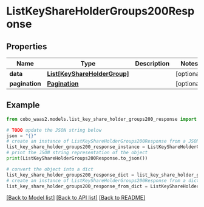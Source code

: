 # ListKeyShareHolderGroups200Response


## Properties

Name | Type | Description | Notes
------------ | ------------- | ------------- | -------------
**data** | [**List[KeyShareHolderGroup]**](KeyShareHolderGroup.md) |  | [optional] 
**pagination** | [**Pagination**](Pagination.md) |  | [optional] 

## Example

```python
from cobo_waas2.models.list_key_share_holder_groups200_response import ListKeyShareHolderGroups200Response

# TODO update the JSON string below
json = "{}"
# create an instance of ListKeyShareHolderGroups200Response from a JSON string
list_key_share_holder_groups200_response_instance = ListKeyShareHolderGroups200Response.from_json(json)
# print the JSON string representation of the object
print(ListKeyShareHolderGroups200Response.to_json())

# convert the object into a dict
list_key_share_holder_groups200_response_dict = list_key_share_holder_groups200_response_instance.to_dict()
# create an instance of ListKeyShareHolderGroups200Response from a dict
list_key_share_holder_groups200_response_from_dict = ListKeyShareHolderGroups200Response.from_dict(list_key_share_holder_groups200_response_dict)
```
[[Back to Model list]](../README.md#documentation-for-models) [[Back to API list]](../README.md#documentation-for-api-endpoints) [[Back to README]](../README.md)


